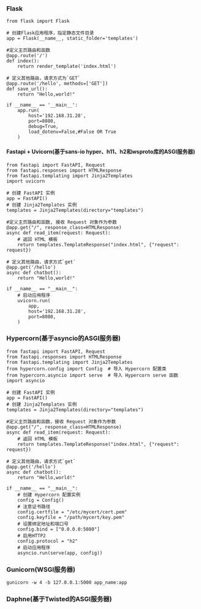 ### Flask
    from flask import Flask
    
    # 创建Flask应用程序，指定静态文件目录
    app = Flask(__name__, static_folder='templates')
    
    #定义主页路由和函数
    @app.route('/')
    def index():
        return render_template('index.html')
    
    # 定义其他路由，请求方式为`GET`
    @app.route('/hello', methods=['GET'])
    def save_url():
        return "Hello,world!"
    
    if __name__ == '__main__':
        app.run(
            host='192.168.31.28',
            port=8080,
            debug=True,
            load_dotenv=False,#False OR True
        )
#### Fastapi + Uvicorn(基于sans-io hyper、h11、h2和wsproto库的ASGI服务器)
    from fastapi import FastAPI, Request
    from fastapi.responses import HTMLResponse
    from fastapi.templating import Jinja2Templates
    import uvicorn

    # 创建 FastAPI 实例
    app = FastAPI()
    # 创建 Jinja2Templates 实例
    templates = Jinja2Templates(directory="templates")

    #定义主页路由和函数, 接收 Request 对象作为参数
    @app.get("/", response_class=HTMLResponse)
    async def read_item(request: Request):
        # 返回 HTML 模板
        return templates.TemplateResponse("index.html", {"request": request})
    
    # 定义其他路由，请求方式`get`
    @app.get('/hello')
    async def chatbot():
        return "Hello,world!"
    
    if __name__ == "__main__":
        # 启动应用程序
        uvicorn.run(
            app,
            host='192.168.31.28',
            port=8080,
        )
### Hypercorn(基于asyncio的ASGI服务器)
    from fastapi import FastAPI, Request
    from fastapi.responses import HTMLResponse
    from fastapi.templating import Jinja2Templates
    from hypercorn.config import Config  # 导入 Hypercorn 配置类
    from hypercorn.asyncio import serve  # 导入 Hypercorn serve 函数
    import asyncio

    # 创建 FastAPI 实例
    app = FastAPI()
    # 创建 Jinja2Templates 实例
    templates = Jinja2Templates(directory="templates")

    #定义主页路由和函数，接收 Request 对象作为参数
    @app.get("/", response_class=HTMLResponse)
    async def read_item(request: Request):
        # 返回 HTML 模板
        return templates.TemplateResponse("index.html", {"request": request})
    
    # 定义其他路由，请求方式`get`
    @app.get('/hello')
    async def chatbot():
        return "Hello,world!"

    if __name__ == "__main__":
        # 创建 Hypercorn 配置实例
        config = Config()
        # 注意证书路径
        config.certfile = "/etc/mycert/cert.pem"
        config.keyfile = "/path/mycert/key.pem"
        # 设置绑定地址和端口号
        config.bind = ["0.0.0.0:5080"]
        # 启用HTTP2
        config.protocol = "h2"
        # 启动应用程序
        asyncio.run(serve(app, config))
### Gunicorn(WSGI服务器)
    gunicorn -w 4 -b 127.0.0.1:5000 app_name:app
### Daphne(基于Twisted的ASGI服务器)
